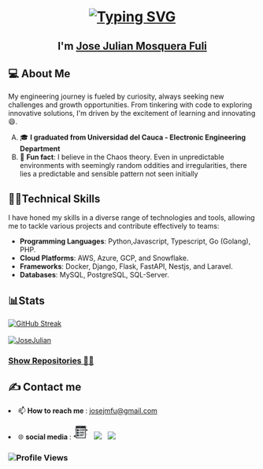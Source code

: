 <h1 align="center">
<a href="https://git.io/typing-svg"><img src="https://readme-typing-svg.demolab.com?font=&size=35&duration=6000&pause=1000&color=CDCDCD&center=true&vCenter=true&width=435&lines=%F0%9F%91%90+Hi%2C+everyone!;You're+welcome+%F0%9F%91%8B" alt="Typing SVG" /></a>    <br></h1>
<h2 align="center">I'm <a href="https://www.linkedin.com/in/josejulianmosquerafuli/">Jose Julian Mosquera Fuli</a></b></h2>

<h2 align="left">💻 About Me</h2>
    
<p>
    My engineering journey is fueled by curiosity, always seeking new challenges and growth opportunities. From tinkering with code to exploring innovative solutions, I'm driven by the excitement of learning and innovating 😄.</p>
<p align="center">
    <ul style="list-style-type: upper-alpha;">
        <li>🎓 <b>I graduated from Universidad del Cauca - Electronic Engineering Department</b></li>
        <li>🥸 <b>Fun fact</b>: I believe in the Chaos theory. Even in unpredictable environments with seemingly random oddities and irregularities, there lies a predictable and sensible pattern not seen initially</li>
    </ul>
</p>


<h2 align="left">👨‍💻Technical Skills</h2> 
<p>
    I have honed my skills in a diverse range of technologies and tools, allowing me to tackle various projects and contribute effectively to teams:
</p>
<div aling="center">
    <ul>
        <li><b>Programming Languages</b>: Python,Javascript, Typescript, Go (Golang), PHP.</li>
        <li><b>Cloud Platforms</b>: AWS, Azure, GCP, and Snowflake.</li>
        <li><b>Frameworks</b>: Docker, Django, Flask, FastAPI, Nestjs, and Laravel.</li>
        <li><b>Databases</b>: MySQL, PostgreSQL, SQL-Server.</li>
    </ul>
</div>

<h2 align="left">📊Stats</h2>
<p align="center">
  <div aling="center">
    <a href="https://github.com/denvercoder1/github-readme-streak-stats" title="Go to Source">
      <img src="https://streak-stats.demolab.com/?user=JoseJulianMosqueraFuli&theme=dark&hide_border=true" alt="GitHub Streak" />
    </a><br><br>
    <a href="https://github.com/anuraghazra/github-readme-stats" title="Go to Source">
      <img src="https://github-readme-stats.vercel.app/api/top-langs?username=JoseJulianMosqueraFuli&theme=dark&show_icons=true&locale=en&layout=donut&hide_border=true&langs_count=6" alt="JoseJulian" />
    </a>
  </div>
</p>

<h3 align="left">
  <a href="https://github.com/JoseJulianMosqueraFuli?tab=repositories" title="Show Repositories">Show Repositories 📝📖</a>
</h3>


<h2 align="left">✍️ Contact me</h2>

<p><li>📫 <b>How to reach me </b>: <a href="mailto:josejmfu@gmail.com">josejmfu@gmail.com</a></li></p>

  
<p align='left'>
  <li>🌐 <b>social media </b>:
<a href="http://josejmosquera.com/"><img height="30" src="https://github.com/JoseJulianMosqueraFuli/JoseJulianMosqueraFuli/blob/main/images/dotcom.png"></a>&nbsp;&nbsp;
<a href="https://twitter.com/JoseJMosqueraF"><img height="30" src="https://github.com/WaylonWalker/WaylonWalker/blob/main/icon/twitter.png?raw=true"></a>&nbsp;&nbsp;
<a href="https://www.linkedin.com/in/josejulianmosquerafuli/"><img height="30" src="https://github.com/WaylonWalker/WaylonWalker/blob/main/icon/linkedin.png?raw=true"></a>
</p>




<h3 align="left"> <img src="https://komarev.com/ghpvc/?username=JoseJulianMosqueraFuli&label=Profile%20views&color=0e75b6&style=flat" alt="Profile Views"/> </h3>

